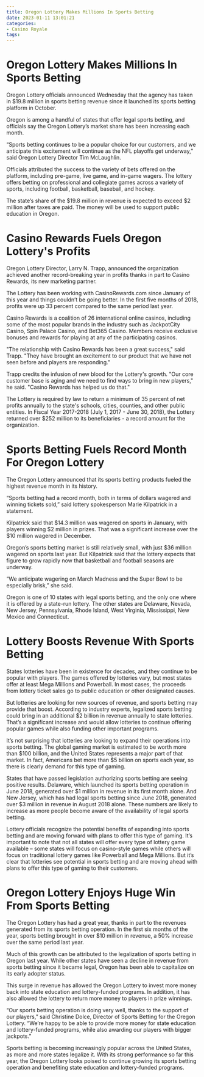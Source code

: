 ```yaml
---
title: Oregon Lottery Makes Millions In Sports Betting 
date: 2023-01-11 13:01:21
categories:
- Casino Royale
tags:
---
```



#  Oregon Lottery Makes Millions In Sports Betting 

Oregon Lottery officials announced Wednesday that the agency has taken in $19.8 million in sports betting revenue since it launched its sports betting platform in October.

Oregon is among a handful of states that offer legal sports betting, and officials say the Oregon Lottery’s market share has been increasing each month.

“Sports betting continues to be a popular choice for our customers, and we anticipate this excitement will continue as the NFL playoffs get underway,” said Oregon Lottery Director Tim McLaughlin.

Officials attributed the success to the variety of bets offered on the platform, including pre-game, live game, and in-game wagers. The lottery offers betting on professional and collegiate games across a variety of sports, including football, basketball, baseball, and hockey.

The state’s share of the $19.8 million in revenue is expected to exceed $2 million after taxes are paid. The money will be used to support public education in Oregon.

#  Casino Rewards Fuels Oregon Lottery's Profits 

Oregon Lottery Director, Larry N. Trapp, announced the organization achieved another record-breaking year in profits thanks in part to Casino Rewards, its new marketing partner.

The Lottery has been working with CasinoRewards.com since January of this year and things couldn’t be going better. In the first five months of 2018, profits were up 33 percent compared to the same period last year.

Casino Rewards is a coalition of 26 international online casinos, including some of the most popular brands in the industry such as JackpotCity Casino, Spin Palace Casino, and Bet365 Casino. Members receive exclusive bonuses and rewards for playing at any of the participating casinos.

"The relationship with Casino Rewards has been a great success," said Trapp. "They have brought an excitement to our product that we have not seen before and players are responding."

Trapp credits the infusion of new blood for the Lottery's growth. "Our core customer base is aging and we need to find ways to bring in new players," he said. "Casino Rewards has helped us do that."

The Lottery is required by law to return a minimum of 35 percent of net profits annually to the state's schools, cities, counties, and other public entities. In Fiscal Year 2017-2018 (July 1, 2017 - June 30, 2018), the Lottery returned over $252 million to its beneficiaries - a record amount for the organization.

#  Sports Betting Fuels Record Month For Oregon Lottery 

The Oregon Lottery announced that its sports betting products fueled the highest revenue month in its history.

“Sports betting had a record month, both in terms of dollars wagered and winning tickets sold,” said lottery spokesperson Marie Kilpatrick in a statement.

Kilpatrick said that $14.3 million was wagered on sports in January, with players winning $2 million in prizes. That was a significant increase over the $10 million wagered in December.

Oregon’s sports betting market is still relatively small, with just $36 million wagered on sports last year. But Kilpatrick said that the lottery expects that figure to grow rapidly now that basketball and football seasons are underway.

“We anticipate wagering on March Madness and the Super Bowl to be especially brisk,” she said.

Oregon is one of 10 states with legal sports betting, and the only one where it is offered by a state-run lottery. The other states are Delaware, Nevada, New Jersey, Pennsylvania, Rhode Island, West Virginia, Mississippi, New Mexico and Connecticut.

#  Lottery Boosts Revenue With Sports Betting 

States lotteries have been in existence for decades, and they continue to be popular with players. The games offered by lotteries vary, but most states offer at least Mega Millions and Powerball. In most cases, the proceeds from lottery ticket sales go to public education or other designated causes.

But lotteries are looking for new sources of revenue, and sports betting may provide that boost. According to industry experts, legalized sports betting could bring in an additional $2 billion in revenue annually to state lotteries. That’s a significant increase and would allow lotteries to continue offering popular games while also funding other important programs.

It’s not surprising that lotteries are looking to expand their operations into sports betting. The global gaming market is estimated to be worth more than $100 billion, and the United States represents a major part of that market. In fact, Americans bet more than $5 billion on sports each year, so there is clearly demand for this type of gaming.

States that have passed legislation authorizing sports betting are seeing positive results. Delaware, which launched its sports betting operation in June 2018, generated over $1 million in revenue in its first month alone. And New Jersey, which has had legal sports betting since June 2018, generated over $3 million in revenue in August 2018 alone. These numbers are likely to increase as more people become aware of the availability of legal sports betting.

Lottery officials recognize the potential benefits of expanding into sports betting and are moving forward with plans to offer this type of gaming. It’s important to note that not all states will offer every type of lottery game available – some states will focus on casino-style games while others will focus on traditional lottery games like Powerball and Mega Millions. But it’s clear that lotteries see potential in sports betting and are moving ahead with plans to offer this type of gaming to their customers.

#  Oregon Lottery Enjoys Huge Win From Sports Betting

The Oregon Lottery has had a great year, thanks in part to the revenues generated from its sports betting operation. In the first six months of the year, sports betting brought in over $10 million in revenue, a 50% increase over the same period last year.

Much of this growth can be attributed to the legalization of sports betting in Oregon last year. While other states have seen a decline in revenue from sports betting since it became legal, Oregon has been able to capitalize on its early adopter status.

This surge in revenue has allowed the Oregon Lottery to invest more money back into state education and lottery-funded programs. In addition, it has also allowed the lottery to return more money to players in prize winnings.

“Our sports betting operation is doing very well, thanks to the support of our players,” said Christine Dolce, Director of Sports Betting for the Oregon Lottery. “We’re happy to be able to provide more money for state education and lottery-funded programs, while also awarding our players with bigger jackpots.”

Sports betting is becoming increasingly popular across the United States, as more and more states legalize it. With its strong performance so far this year, the Oregon Lottery looks poised to continue growing its sports betting operation and benefiting state education and lottery-funded programs.